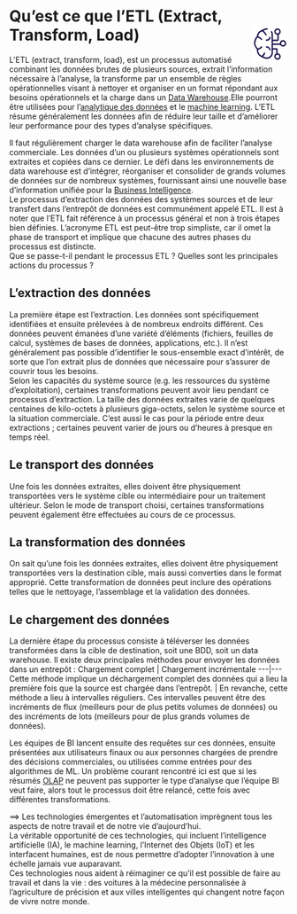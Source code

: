 # **Qu’est ce que l’ETL (Extract, Transform, Load)** <a href="../../"><img src="../../assets/bi.svg" alt="Business intelligence" align="right" height="64px"></a>
L’ETL (extract, transform, load), est un processus automatisé combinant les données brutes de plusieurs sources, extrait l’information nécessaire à l’analyse, la transforme par un ensemble de règles opérationnelles visant à nettoyer et organiser en un format répondant aux besoins opérationnels et la charge dans un [Data Warehouse](docs/dataWarehouse).Elle pourront être utilisées pour l’[analytique des données](docs/dataAnalytics) et le [machine learning]( https://github.com/MiKL5/artificialIntelligence/blob/master/docs/machineLearning/definition). L’ETL résume généralement les données afin de réduire leur taille et d’améliorer leur performance pour des types d’analyse spécifiques.

Il faut régulièrement charger le data warehouse afin de faciliter l’analyse commerciale. Les données d’un ou plusieurs systèmes opérationnels sont extraites et copiées dans ce dernier. Le défi dans les environnements de data warehouse est d’intégrer, réorganiser et consolider de grands volumes de données sur de nombreux systèmes, fournissant ainsi une nouvelle base d’information unifiée pour la [Business Intelligence](https://github.com/MiKL5/artificialIntelligence/blob/master/docs/other/bi).  
Le processus d’extraction des données des systèmes sources et de leur transfert dans l’entrepôt de données est communément appelé ETL. Il est à noter que l’ETL fait référence à un processus général et non à trois étapes bien définies. L’acronyme ETL est peut-être trop simpliste, car il omet la phase de transport et implique que chacune des autres phases du processus est distincte.  
Que se passe-t-il pendant le processus ETL ? Quelles sont les principales actions du processus ?
## **L’extraction des données**
La première étape est l’extraction. Les données sont spécifiquement identifiées et ensuite prélevées à de nombreux endroits différent. Ces données peuvent émanées d’une variété d’éléments (fichiers, feuilles de calcul, systèmes de bases de données, applications, etc.). Il n’est généralement pas possible d’identifier le sous-ensemble exact d’intérêt, de sorte que l’on extrait plus de données que nécessaire pour s’assurer de couvrir tous les besoins.  
Selon les capacités du système source (e.g. les ressources du système d’exploitation), certaines transformations peuvent avoir lieu pendant ce processus d’extraction. La taille des données extraites varie de quelques centaines de kilo-octets à plusieurs giga-octets, selon le système source et la situation commerciale. C’est aussi le cas pour la période entre deux extractions ; certaines peuvent varier de jours ou d’heures à presque en temps réel.
## **Le transport des données**
Une fois les données extraites, elles doivent être physiquement transportées vers le système cible ou intermédiaire pour un traitement ultérieur. Selon le mode de transport choisi, certaines transformations peuvent également être effectuées au cours de ce processus.
## **La transformation des données**
On sait qu’une fois les données extraites, elles doivent être physiquement transportées vers la destination cible, mais aussi converties dans le format approprié. Cette transformation de données peut inclure des opérations telles que le nettoyage, l’assemblage et la validation des données.
## **Le chargement des données**
La dernière étape du processus consiste à téléverser les données transformées dans la cible de destination, soit une BDD, soit un data warehouse. Il existe deux principales méthodes pour envoyer les données dans un entrepôt :
Chargement complet | Chargement incrémentale
---|---
Cette méthode implique un déchargement complet des données qui a lieu la première fois que la source est chargée dans l’entrepôt. | En revanche, cette méthode a lieu à intervalles réguliers. Ces intervalles peuvent être des incréments de flux (meilleurs pour de plus petits volumes de données) ou des incréments de lots (meilleurs pour de plus grands volumes de données).

Les équipes de BI lancent ensuite des requêtes sur ces données, ensuite présentées aux utilisateurs finaux ou aux personnes chargées de prendre des décisions commerciales, ou utilisées comme entrées pour des algorithmes de ML. Un problème courant rencontré ici est que si les résumés [OLAP](docs/olap) ne peuvent pas supporter le type d’analyse que l’équipe BI veut faire, alors tout le processus doit être relancé, cette fois avec différentes transformations.

⟹ Les technologies émergentes et l’automatisation imprègnent tous les aspects de notre travail et de notre vie d’aujourd’hui.  
La véritable opportunité de ces technologies, qui incluent l’intelligence artificielle (IA), le machine learning, l’Internet des Objets (IoT) et les interfacent humaines, est de nous permettre d’adopter l’innovation à une échelle jamais vue auparavant.  
Ces technologies nous aident à réimaginer ce qu’il est possible de faire au travail et dans la vie : des voitures à la médecine personnalisée à l’agriculture de précision et aux villes intelligentes qui changent notre façon de vivre notre monde.

<!-- ___
>>> Cf.  
[Qu'est-ce que le processus ETL](https://www.oracle.com/fr/database/processus-etl-definition/) -->